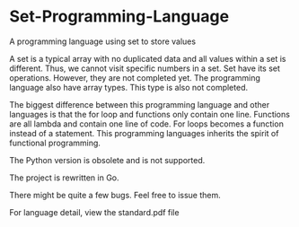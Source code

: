 # Set-Programming-Language
A programming language using set to store values

A set is a typical array with no duplicated data and all values within a set is different. Thus, we cannot visit specific numbers in a set. Set have its set operations. However, they are not completed yet. The programming language also have array types. This type is also not completed.

The biggest difference between this programming language and other languages is that the for loop and functions only contain one line. Functions are all lambda and contain one line of code. For loops becomes a function instead of a statement. This programming languages inherits the spirit of functional programming.

The Python version is obsolete and is not supported.

The project is rewritten in Go.

There might be quite a few bugs. Feel free to issue them.

For language detail, view the standard.pdf file
